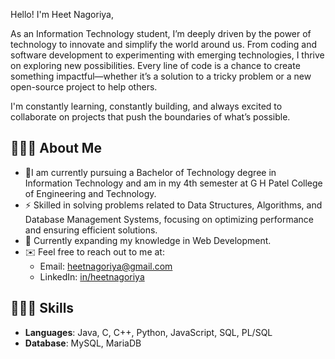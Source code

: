 Hello! I'm Heet Nagoriya,

As an Information Technology student, I’m deeply driven by the power of technology to innovate and simplify the world around us. From coding and software development to experimenting with emerging technologies, I thrive on exploring new possibilities. Every line of code is a chance to create something impactful—whether it’s a solution to a tricky problem or a new open-source project to help others.

I'm constantly learning, constantly building, and always excited to collaborate on projects that push the boundaries of what’s possible.

## 👨🏻‍🎓 About Me
- 📖I am currently pursuing a Bachelor of Technology degree in Information Technology and am in my 4th semester at G H Patel College of Engineering and Technology.
- ⚡️ Skilled in solving problems related to Data Structures, Algorithms, and Database Management Systems, focusing on optimizing performance and ensuring efficient solutions.
- 🧠 Currently expanding my knowledge in Web Development.
- ✉️ Feel free to reach out to me at:
  - Email: heetnagoriya@gmail.com
  - LinkedIn: [in/heetnagoriya](https://linkedin.com/in/heetnagoriya)


## 🧑🏻‍💻 Skills
- **Languages**: Java, C, C++, Python, JavaScript, SQL, PL/SQL
- **Database**: MySQL, MariaDB

